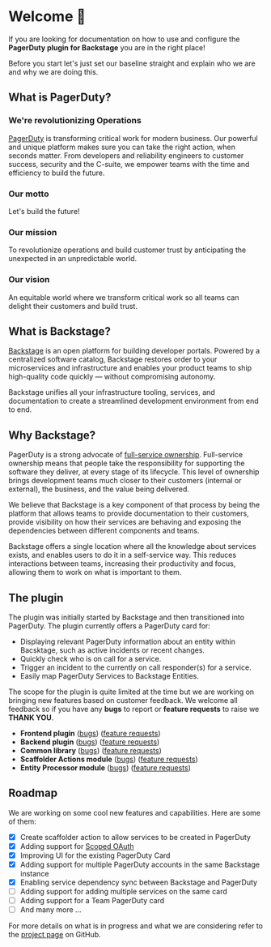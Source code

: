 # Welcome 👋

If you are looking for documentation on how to use and configure the **PagerDuty plugin for Backstage** you are in the right place!

Before you start let's just set our baseline straight and explain who we are and why we are doing this.

## What is PagerDuty?

### We're revolutionizing Operations

[PagerDuty](https://www.pagerduty.com/) is transforming critical work for modern business. Our powerful and unique platform makes sure you can take the right action, when seconds matter. From developers and reliability engineers to customer success, security and the C-suite, we empower teams with the time and efficiency to build the future.

### Our motto

Let's build the future!

### Our mission

To revolutionize operations and build customer trust by anticipating the unexpected in an unpredictable world.

### Our vision

An equitable world where we transform critical work so all teams can delight their customers and build trust.

## What is Backstage?

[Backstage](https://backstage.io/) is an open platform for building developer portals. Powered by a centralized software catalog, Backstage restores order to your microservices and infrastructure and enables your product teams to ship high-quality code quickly — without compromising autonomy.

Backstage unifies all your infrastructure tooling, services, and documentation to create a streamlined development environment from end to end.

## Why Backstage?

PagerDuty is a strong advocate of [full-service ownership](https://ownership.pagerduty.com/). Full-service ownership means that people take the responsibility for supporting the software they deliver, at every stage of its lifecycle. This level of ownership brings development teams much closer to their customers (internal or external), the business, and the value being delivered.

We believe that Backstage is a key component of that process by being the platform that allows teams to provide documentation to their customers, provide visibility on how their services are behaving and exposing the dependencies between different components and teams.

Backstage offers a single location where all the knowledge about services exists, and enables users to do it in a self-service way. This reduces interactions between teams, increasing their productivity and focus, allowing them to work on what is important to them.

## The plugin

The plugin was initially started by Backstage and then transitioned into PagerDuty. The plugin currently offers a PagerDuty card for:

- Displaying relevant PagerDuty information about an entity within Bacsktage, such as active incidents or recent changes.
- Quickly check who is on call for a service.
- Trigger an incident to the currently on call responder(s) for a service.
- Easily map PagerDuty Services to Backstage Entities.

The scope for the plugin is quite limited at the time but we are working on bringing new features based on customer feedback. We welcome all feedback so if you have any **bugs** to report or **feature requests** to raise we **THANK YOU**.

- **Frontend plugin** ([bugs](https://github.com/PagerDuty/backstage-plugins/issues/new?assignees=&labels=backstage-plugin,bug&projects=&template=bug_report.md&title=)) ([feature requests](https://github.com/PagerDuty/backstage-plugins/issues/new?assignees=&labels=backstage-plugin,enhancement&projects=&template=feature_request.md&title=))
- **Backend plugin** ([bugs](https://github.com/PagerDuty/backstage-plugins/issues/new?assignees=&labels=backstage-plugin-backend,bug&projects=&template=bug_report.md&title=)) ([feature requests](https://github.com/PagerDuty/backstage-plugins/issues/new?assignees=&labels=backstage-plugin-backend,enhancement&projects=&template=feature_request.md&title=))
- **Common library** ([bugs](https://github.com/PagerDuty/backstage-plugins/issues/new?assignees=&labels=backstage-plugin-common,bug&projects=&template=bug_report.md&title=)) ([feature requests](https://github.com/PagerDuty/backstage-plugins/issues/new?assignees=&labels=backstage-plugin-common,enhancement&projects=&template=feature_request.md&title=))
- **Scaffolder Actions module** ([bugs](https://github.com/PagerDuty/backstage-plugins/issues/new?assignees=&labels=backstage-plugin-scaffolder-actions,bug&projects=&template=bug_report.md&title=)) ([feature requests](https://github.com/PagerDuty/backstage-plugins/issues/new?assignees=&labels=backstage-plugin-scaffolder-actions,enhancement&projects=&template=feature_request.md&title=))
- **Entity Processor module** ([bugs](https://github.com/PagerDuty/backstage-plugins/issues/new?assignees=&labels=backstage-plugin-entity-processor,bug&projects=&template=bug_report.md&title=)) ([feature requests](https://github.com/PagerDuty/backstage-plugins/issues/new?assignees=&labels=backstage-plugin-entity-processor,enhancement&projects=&template=feature_request.md&title=))

## Roadmap

We are working on some cool new features and capabilities. Here are some of them:

- [x] Create scaffolder action to allow services to be created in PagerDuty
- [x] Adding support for [Scoped OAuth](https://developer.pagerduty.com/docs/f59fdbd94ceab-o-auth-functionality)
- [x] Improving UI for the existing PagerDuty Card
- [x] Adding support for multiple PagerDuty accounts in the same Backstage instance
- [x] Enabling service dependency sync between Backstage and PagerDuty
- [ ] Adding support for adding multiple services on the same card
- [ ] Adding support for a Team PagerDuty card
- [ ] And many more ...

For more details on what is in progress and what we are considering refer to the [project page](https://github.com/orgs/PagerDuty/projects/22) on GitHub.
